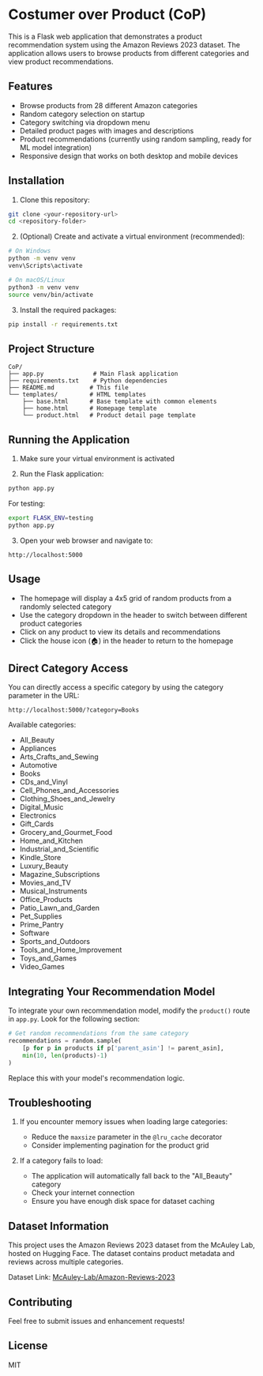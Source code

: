 # Costumer over Product (CoP)

This is a Flask web application that demonstrates a product recommendation system using the Amazon Reviews 2023 dataset. The application allows users to browse products from different categories and view product recommendations.

## Features

-   Browse products from 28 different Amazon categories
-   Random category selection on startup
-   Category switching via dropdown menu
-   Detailed product pages with images and descriptions
-   Product recommendations (currently using random sampling, ready for ML model integration)
-   Responsive design that works on both desktop and mobile devices

## Installation

1. Clone this repository:

```bash
git clone <your-repository-url>
cd <repository-folder>
```

2. (Optional) Create and activate a virtual environment (recommended):

```bash
# On Windows
python -m venv venv
venv\Scripts\activate

# On macOS/Linux
python3 -m venv venv
source venv/bin/activate
```

3. Install the required packages:

```bash
pip install -r requirements.txt
```

## Project Structure

```
CoP/
├── app.py              # Main Flask application
├── requirements.txt    # Python dependencies
├── README.md          # This file
└── templates/         # HTML templates
    ├── base.html      # Base template with common elements
    ├── home.html      # Homepage template
    └── product.html   # Product detail page template
```

## Running the Application

1. Make sure your virtual environment is activated

2. Run the Flask application:

```bash
python app.py
```

For testing:

```bash
export FLASK_ENV=testing
python app.py
```

3. Open your web browser and navigate to:

```
http://localhost:5000
```

## Usage

-   The homepage will display a 4x5 grid of random products from a randomly selected category
-   Use the category dropdown in the header to switch between different product categories
-   Click on any product to view its details and recommendations
-   Click the house icon (🏠) in the header to return to the homepage

## Direct Category Access

You can directly access a specific category by using the category parameter in the URL:

```
http://localhost:5000/?category=Books
```

Available categories:

-   All_Beauty
-   Appliances
-   Arts_Crafts_and_Sewing
-   Automotive
-   Books
-   CDs_and_Vinyl
-   Cell_Phones_and_Accessories
-   Clothing_Shoes_and_Jewelry
-   Digital_Music
-   Electronics
-   Gift_Cards
-   Grocery_and_Gourmet_Food
-   Home_and_Kitchen
-   Industrial_and_Scientific
-   Kindle_Store
-   Luxury_Beauty
-   Magazine_Subscriptions
-   Movies_and_TV
-   Musical_Instruments
-   Office_Products
-   Patio_Lawn_and_Garden
-   Pet_Supplies
-   Prime_Pantry
-   Software
-   Sports_and_Outdoors
-   Tools_and_Home_Improvement
-   Toys_and_Games
-   Video_Games

## Integrating Your Recommendation Model

To integrate your own recommendation model, modify the `product()` route in `app.py`. Look for the following section:

```python
# Get random recommendations from the same category
recommendations = random.sample(
    [p for p in products if p['parent_asin'] != parent_asin],
    min(10, len(products)-1)
)
```

Replace this with your model's recommendation logic.

## Troubleshooting

1. If you encounter memory issues when loading large categories:

    - Reduce the `maxsize` parameter in the `@lru_cache` decorator
    - Consider implementing pagination for the product grid

2. If a category fails to load:
    - The application will automatically fall back to the "All_Beauty" category
    - Check your internet connection
    - Ensure you have enough disk space for dataset caching

## Dataset Information

This project uses the Amazon Reviews 2023 dataset from the McAuley Lab, hosted on Hugging Face. The dataset contains product metadata and reviews across multiple categories.

Dataset Link: [McAuley-Lab/Amazon-Reviews-2023](https://huggingface.co/datasets/McAuley-Lab/Amazon-Reviews-2023)

## Contributing

Feel free to submit issues and enhancement requests!

## License

MIT
